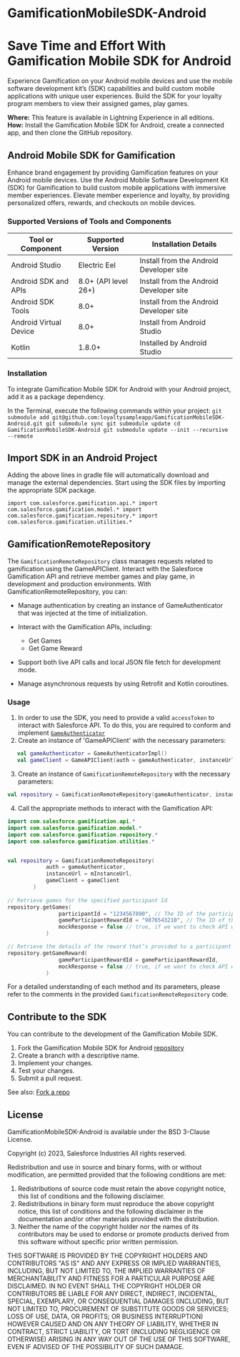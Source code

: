 # GamificationMobileSDK-Android
# Save Time and Effort With Gamification Mobile SDK for Android

Experience Gamification on your Android mobile devices and use the mobile software development kit’s (SDK) capabilities and build custom mobile applications with unique user experiences. Build the SDK for your loyalty program members to view their assigned games, play games.

**Where:** This feature is available in Lightning Experience in all editions.  
**How:** Install the Gamification Mobile SDK for Android, create a connected app, and then clone the GitHub repository.

## Android Mobile SDK for Gamification

Enhance brand engagement by providing Gamification features on your Android mobile devices. Use the Android Mobile Software Development Kit (SDK) for Gamification to build custom mobile applications with immersive member experiences. Elevate member experience and loyalty, by providing personalized offers, rewards, and checkouts on mobile devices.

### Supported Versions of Tools and Components

| Tool or Component       | Supported Version    | Installation Details                    |
|-------------------------|----------------------|-----------------------------------------|
| Android Studio          | Electric Eel         | Install from the Android Developer site |
| Android SDK and APIs    | 8.0+ (API level 26+) | Install from the Android Developer site |
| Android SDK Tools       | 8.0+                 | Install from the Android Developer site |
| Android Virtual Device  | 8.0+                 | Install from Android Studio             |
| Kotlin                  | 1.8.0+               | Installed by Android Studio             |

### Installation

To integrate Gamification Mobile SDK for Android with your Android project, add it as a package dependency.

In the Terminal, execute the following commands within your project:
`git submodule add git@github.com:loyaltysampleapp/GamificationMobileSDK-Android.git
git submodule sync
git submodule update
cd GamificationMobileSDK-Android
git submodule update --init --recursive --remote`


## Import SDK in an Android Project

Adding the above lines in gradle file will automatically download and manage the external dependencies.
Start using the SDK files by importing the appropriate SDK package.

`import com.salesforce.gamification.api.*
import com.salesforce.gamification.model.*
import com.salesforce.gamification.repository.*
import com.salesforce.gamification.utilities.*`

## GamificationRemoteRepository

The `GamificationRemoteRepository` class manages requests related to gamification using the GameAPIClient. Interact with the Salesforce Gamification API and retrieve member games and play game, in development and production environments. With GamificationRemoteRepository, you can:
- Manage authentication by creating an instance of GameAuthenticator that was injected at the time of initialization.
- Interact with the Gamification APIs, including:
  - Get Games
  - Get Game Reward

- Support both live API calls and local JSON file fetch for development mode.
- Manage asynchronous requests by using Retrofit and Kotlin coroutines.

### Usage

1. In order to use the SDK, you need to provide a valid `accessToken` to interact with Salesforce API. To do this, you are required to conform and implement [`GameAuthenticator`](./GamificationMobileSDK/src/main/java/com/salesforce/gamification/api/GameAuthenticator.kt)
2. Create an instance of 'GameAPIClient' with the necessary parameters:

```Kotlin
   val gameAuthenticator = GameAuthenticatorImpl()
   val gameClient = GameAPIClient(auth = gameAuthenticator, instanceUrl = "YourInstanceURL")
```
3. Create an instance of `GamificationRemoteRepository` with the necessary parameters:

```Kotlin
val repository = GamificationRemoteRepository(gameAuthenticator, instanceUrl, gameClient)
```

4. Call the appropriate methods to interact with the Gamification API:

```Kotlin
import com.salesforce.gamification.api.*
import com.salesforce.gamification.model.*
import com.salesforce.gamification.repository.*
import com.salesforce.gamification.utilities.*


val repository = GamificationRemoteRepository(
            auth = gameAuthenticator,
            instanceUrl = mInstanceUrl,
            gameClient = gameClient
        )         
        
// Retrieve games for the specified participant Id
repository.getGames(
                participantId = "1234567890", // The ID of the participant of the game.
                gameParticipantRewardId = "9876543210", // The ID of the participant's game reward for which details are required.
                mockResponse = false // true, if we want to check API with local json
            )

// Retrieve the details of the reward that’s provided to a participant after they play a game.
repository.getGameReward(
                gameParticipantRewardId = gameParticipantRewardId, 
                mockResponse = false // true, if we want to check API with local json
            )
```

For a detailed understanding of each method and its parameters, please refer to the comments in the provided `GamificationRemoteRepository` code.

## Contribute to the SDK

You can contribute to the development of the Gamification Mobile SDK.
1. Fork the Gamification Mobile SDK for Android [repository](https://github.com/loyaltysampleapp/GamificationMobileSDK-Android)
2. Create a branch with a descriptive name.
3. Implement your changes.
4. Test your changes.
5. Submit a pull request.

See also:
[Fork a repo](https://docs.github.com/en/get-started/quickstart/fork-a-repo)

## License

GamificationMobileSDK-Android is available under the BSD 3-Clause License.

Copyright (c) 2023, Salesforce Industries
All rights reserved.

Redistribution and use in source and binary forms, with or without modification, are permitted provided that the following conditions are met:

1. Redistributions of source code must retain the above copyright notice, this list of conditions and the following disclaimer.
2. Redistributions in binary form must reproduce the above copyright notice, this list of conditions and the following disclaimer in the documentation and/or other materials provided with the distribution.
3. Neither the name of the copyright holder nor the names of its contributors may be used to endorse or promote products derived from this software without specific prior written permission.

THIS SOFTWARE IS PROVIDED BY THE COPYRIGHT HOLDERS AND CONTRIBUTORS "AS IS" AND ANY EXPRESS OR IMPLIED WARRANTIES, INCLUDING, BUT NOT LIMITED TO, THE IMPLIED WARRANTIES OF MERCHANTABILITY AND FITNESS FOR A PARTICULAR PURPOSE ARE DISCLAIMED. IN NO EVENT SHALL THE COPYRIGHT HOLDER OR CONTRIBUTORS BE LIABLE FOR ANY DIRECT, INDIRECT, INCIDENTAL, SPECIAL, EXEMPLARY, OR CONSEQUENTIAL DAMAGES (INCLUDING, BUT NOT LIMITED TO, PROCUREMENT OF SUBSTITUTE GOODS OR SERVICES; LOSS OF USE, DATA, OR PROFITS; OR BUSINESS INTERRUPTION) HOWEVER CAUSED AND ON ANY THEORY OF LIABILITY, WHETHER IN CONTRACT, STRICT LIABILITY, OR TORT (INCLUDING NEGLIGENCE OR OTHERWISE) ARISING IN ANY WAY OUT OF THE USE OF THIS SOFTWARE, EVEN IF ADVISED OF THE POSSIBILITY OF SUCH DAMAGE.
